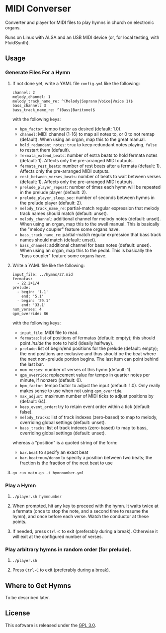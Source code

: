 # MIDI Converser

Converter and player for MIDI files to play hymns in church on
electronic organs.

Runs on Linux with ALSA and an USB MIDI device (or, for local testing,
with FluidSynth).

## Usage

### Generate Files For a Hymn

1.  If not done yet, write a YAML file `config.yml` like the following:

        channel: 2
        melody_channel: 1
        melody_track_name_re: ^(Melody|Soprano|Voice|Voice 1)$
        bass_channel: 3
        bass_track_name_re: ^(Bass|Baritone)$

    with the following keys:

    -   `bpm_factor`: tempo factor as desired (default: 1.0).
    -   `channel`: MIDI channel (1-16) to map all notes to, or 0 to not
        remap (default). When using an organ, map this to the great
        manual.
    -   `hold_redundant_notes`: `true` to keep redundant notes playing,
        `false` to restart them (default).
    -   `fermata_extend_beats`: number of extra beats to hold fermata
        notes (default: 1). Affects only the pre-arranged MIDI outputs.
    -   `fermata_rest_beats`: number of rest beats after a fermata
        (default: 1). Affects only the pre-arranged MIDI outputs.
    -   `rest_between_verses_beats`: number of beats to wait between
        verses (default: 1). Affects only the pre-arranged MIDI outputs.
    -   `prelude_player_repeat`: number of times each hymn will be
        repeated in the prelude player (default: 2).
    -   `prelude_player_sleep_sec`: number of seconds between hymns in
        the prelude player (default: 2).
    -   `melody_track_name_re`: partial-match regular expression that
        melody track names should match (default: unset).
    -   `melody_channel`: additional channel for melody notes (default:
        unset). When using an organ, map this to the swell manual. This
        is basically the "melody coupler" feature some organs have.
    -   `bass_track_name_re`: partial-match regular expression that bass
        track names should match (default: unset).
    -   `bass_channel`: additional channel for bass notes (default:
        unset). When using an organ, map this to the pedal. This is
        basically the "bass coupler" feature some organs have.

2.  Write a YAML file like the following:

        input_file: ../hymns/27.mid
        fermatas:
          - 22.2+1/4
        prelude:
          - begin: '1.1'
            end: '5.1'
          - begin: '29.1'
            end: '33.1'
        num_verses: 4
        qpm_override: 86

    with the following keys:

    -   `input_file`: MIDI file to read.
    -   `fermatas`: list of positions of fermatas (default: empty); this
        should point *inside* the note to hold (ideally halfway).
    -   `prelude`: list of begin/end positions for the prelude (default:
        empty); the end positions are exclusive and thus should be the
        beat where the next non-prelude portion begins. The last item
        can point behind the last bar.
    -   `num_verses`: number of verses of this hymn (default: 1).
    -   `qpm_override`: replacement value for tempo in quarter notes per
        minute, if nonzero (default: 0).
    -   `bpm_factor`: tempo factor to adjust the input (default: 1.0).
        Only really makes sense to use when not using `qpm_override`.
    -   `max_adjust`: maximum number of MIDI ticks to adjust positions
        by (default: 64).
    -   `keep_event_order`: try to retain event order within a tick
        (default: false).
    -   `melody_tracks`: list of track indexes (zero-based) to map to
        melody, overriding global settings (default: unset).
    -   `bass_tracks`: list of track indexes (zero-based) to map to
        bass, overriding global settings (default: unset).

    whereas a "position" is a quoted string of the form:

    -   `bar.beat` to specify an exact beat
    -   `bar.beat+num/denom` to specify a position between two beats;
        the fraction is the fraction of the next beat to use

3.  `go run main.go -i hymnnumber.yml`

### Play a Hymn

1.  `./player.sh hymnnumber`

2.  When prompted, hit any key to proceed with the hymn. It waits twice
    at a fermata (once to stop the note, and a second time to resume the
    hymn), and once before each verse. Watch the conductor at these
    points.

3.  If needed, press `Ctrl-C` to exit (preferably during a break).
    Otherwise it will exit at the configured number of verses.

### Play arbitrary hymns in random order (for prelude).

1.  `./player.sh`

2.  Press `Ctrl-C` to exit (preferably during a break).

## Where to Get Hymns

To be described later.

## License

This software is released under the [GPL 3.0](COPYING.md).
